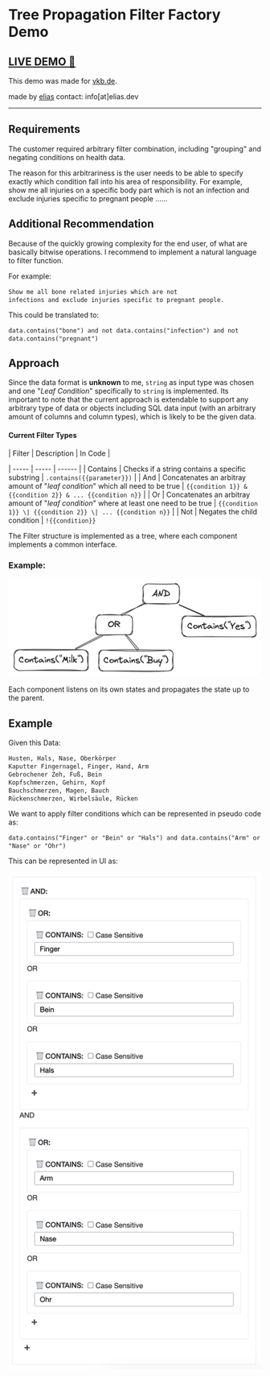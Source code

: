 # Tree Propagation Filter Factory Demo

## [LIVE DEMO 🔗](https://concat-filter-demo.s1.elias.dev/) 

This demo was made for [vkb.de](https://vkb.de).

made by [elias](https://elias.dev) contact: info[at]elias.dev

---

## Requirements
The customer required arbitrary filter combination, including "grouping" and negating conditions on health data. 

The reason for this arbitrariness is the user needs to be able to specify exactly which
condition fall into his area of responsibility.
For example, show me all injuries on a specific
body part which is not an infection and exclude injuries specific to pregnant people ......

## Additional Recommendation

Because of the quickly growing complexity for the end user, of what are basically bitwise operations. 
I recommend to implement a natural language to filter function.

For example:
```
Show me all bone related injuries which are not 
infections and exclude injuries specific to pregnant people.
```
This could be translated to:
```
data.contains("bone") and not data.contains("infection") and not data.contains("pregnant")
```


## Approach

Since the data format is **unknown** to me, `string` as input type was chosen and one "*Leaf Condition*" specifically to `string` is implemented.
Its important to note that the current approach is extendable to support any arbitrary type of data or objects including SQL data input (with an arbitrary amount of columns and column types), which is likely to be the given data.

#### Current Filter Types
| Filter | Description | In Code | 

| ----- | ----- | ------ |
| Contains | Checks if a string contains a specific substring | `.contains({{parameter}})` |
| And | Concatenates an arbitray amount of "*leaf condition*" which all need to be true | `{{condition 1}} & {{condition 2}} & ... {{condition n}}` |
| Or | Concatenates an arbitray amount of "*leaf condition*" where at least one need to be true |  `{{condition 1}} \| {{condition 2}} \| ... {{condition n}}` |
| Not | Negates the child condition | `!{{condition}}`



The Filter structure is implemented as a tree, where each component implements a common interface. 


### Example:
![img1.png](mdres%2Fimg1.png)

Each component listens on its own states and propagates the state up to the parent.


## Example

Given this Data:
```
Husten, Hals, Nase, Oberkörper
Kaputter Fingernagel, Finger, Hand, Arm
Gebrochener Zeh, Fuß, Bein
Kopfschmerzen, Gehirn, Kopf
Bauchschmerzen, Magen, Bauch
Rückenschmerzen, Wirbelsäule, Rücken
```

We want to apply filter conditions which can be represented in pseudo code as: 
```
data.contains("Finger" or "Bein" or "Hals") and data.contains("Arm" or "Nase" or "Ohr")
```

This can be represented in UI as:

![img2.png](mdres%2Fimg2.png)


